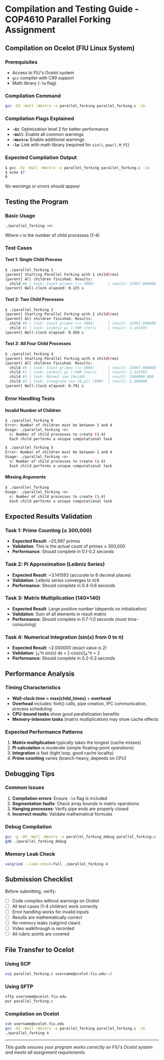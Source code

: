 # Compilation and Testing Guide - COP4610 Parallel Forking Assignment

## Compilation on Ocelot (FIU Linux System)

### Prerequisites
- Access to FIU's Ocelot system
- `gcc` compiler with C99 support
- Math library (`-lm` flag)

### Compilation Command
```bash
gcc -O2 -Wall -Wextra -o parallel_forking parallel_forking.c -lm
```

### Compilation Flags Explained
- **`-O2`**: Optimization level 2 for better performance
- **`-Wall`**: Enable all common warnings
- **`-Wextra`**: Enable additional warnings
- **`-lm`**: Link with math library (required for `sin()`, `pow()`, `M_PI`)

### Expected Compilation Output
```bash
$ gcc -O2 -Wall -Wextra -o parallel_forking parallel_forking.c -lm
$ echo $?
0
```
*No warnings or errors should appear*

## Testing the Program

### Basic Usage
```bash
./parallel_forking <n>
```
Where `n` is the number of child processes (1-4)

### Test Cases

#### Test 1: Single Child Process
```bash
$ ./parallel_forking 1
[parent] Starting Parallel Forking with 1 child(ren)
[parent] All children finished. Results:
  child #0 | task: Count primes (<= 300k)      | result: 25997.000000 | time: 0.123 s | status: 0
[parent] Wall-clock elapsed: 0.125 s
```

#### Test 2: Two Child Processes
```bash
$ ./parallel_forking 2
[parent] Starting Parallel Forking with 2 child(ren)
[parent] All children finished. Results:
  child #0 | task: Count primes (<= 300k)      | result: 25997.000000 | time: 0.123 s | status: 0
  child #1 | task: Leibniz pi (~30M iters)     | result: 3.141593     | time: 0.456 s | status: 0
[parent] Wall-clock elapsed: 0.458 s
```

#### Test 3: All Four Child Processes
```bash
$ ./parallel_forking 4
[parent] Starting Parallel Forking with 4 child(ren)
[parent] All children finished. Results:
  child #0 | task: Count primes (<= 300k)      | result: 25997.000000 | time: 0.123 s | status: 0
  child #1 | task: Leibniz pi (~30M iters)     | result: 3.141593     | time: 0.456 s | status: 0
  child #2 | task: Matmul sum (N=140)          | result: 1960000.000  | time: 0.789 s | status: 0
  child #3 | task: Integrate sin [0,pi] (60M)  | result: 2.000000     | time: 0.234 s | status: 0
[parent] Wall-clock elapsed: 0.791 s
```

### Error Handling Tests

#### Invalid Number of Children
```bash
$ ./parallel_forking 0
Error: Number of children must be between 1 and 4
Usage: ./parallel_forking <n>
  n: Number of child processes to create (1-4)
  Each child performs a unique computational task

$ ./parallel_forking 5
Error: Number of children must be between 1 and 4
Usage: ./parallel_forking <n>
  n: Number of child processes to create (1-4)
  Each child performs a unique computational task
```

#### Missing Arguments
```bash
$ ./parallel_forking
Usage: ./parallel_forking <n>
  n: Number of child processes to create (1-4)
  Each child performs a unique computational task
```

## Expected Results Validation

### Task 1: Prime Counting (≤ 300,000)
- **Expected Result**: ~25,997 primes
- **Validation**: This is the actual count of primes ≤ 300,000
- **Performance**: Should complete in 0.1-0.2 seconds

### Task 2: Pi Approximation (Leibniz Series)
- **Expected Result**: ~3.141593 (accurate to 6 decimal places)
- **Validation**: Leibniz series converges to π/4
- **Performance**: Should complete in 0.4-0.6 seconds

### Task 3: Matrix Multiplication (140×140)
- **Expected Result**: Large positive number (depends on initialization)
- **Validation**: Sum of all elements in result matrix
- **Performance**: Should complete in 0.7-1.0 seconds (most time-consuming)

### Task 4: Numerical Integration (sin(x) from 0 to π)
- **Expected Result**: ~2.000000 (exact value is 2)
- **Validation**: ∫₀^π sin(x) dx = [-cos(x)]₀^π = 2
- **Performance**: Should complete in 0.2-0.3 seconds

## Performance Analysis

### Timing Characteristics
- **Wall-clock time** ≈ **max(child_times)** + **overhead**
- **Overhead** includes: fork() calls, pipe creation, IPC communication, process scheduling
- **CPU-bound tasks** show good parallelization benefits
- **Memory-intensive tasks** (matrix multiplication) may show cache effects

### Expected Performance Patterns
1. **Matrix multiplication** typically takes the longest (cache misses)
2. **Pi calculation** is moderate (simple floating-point operations)
3. **Integration** is fast (tight loop, good cache locality)
4. **Prime counting** varies (branch-heavy, depends on CPU)

## Debugging Tips

### Common Issues
1. **Compilation errors**: Ensure `-lm` flag is included
2. **Segmentation faults**: Check array bounds in matrix operations
3. **Hanging processes**: Verify pipe ends are properly closed
4. **Incorrect results**: Validate mathematical formulas

### Debug Compilation
```bash
gcc -g -O0 -Wall -Wextra -o parallel_forking_debug parallel_forking.c -lm
gdb ./parallel_forking_debug
```

### Memory Leak Check
```bash
valgrind --leak-check=full ./parallel_forking 4
```

## Submission Checklist

Before submitting, verify:
- [ ] Code compiles without warnings on Ocelot
- [ ] All test cases (1-4 children) work correctly
- [ ] Error handling works for invalid inputs
- [ ] Results are mathematically correct
- [ ] No memory leaks (valgrind clean)
- [ ] Video walkthrough is recorded
- [ ] All rubric points are covered

## File Transfer to Ocelot

### Using SCP
```bash
scp parallel_forking.c username@ocelot.fiu.edu:~/
```

### Using SFTP
```bash
sftp username@ocelot.fiu.edu
put parallel_forking.c
```

### Compilation on Ocelot
```bash
ssh username@ocelot.fiu.edu
gcc -O2 -Wall -Wextra -o parallel_forking parallel_forking.c -lm
./parallel_forking 4
```

---

*This guide ensures your program works correctly on FIU's Ocelot system and meets all assignment requirements.*
